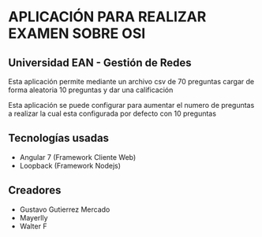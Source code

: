 # APLICACIÓN PARA REALIZAR EXAMEN SOBRE OSI

## Universidad EAN - Gestión de Redes

Esta aplicación permite mediante un archivo csv de 70 preguntas cargar de forma aleatoria 10 preguntas y dar una calificación

Esta aplicación se puede configurar para aumentar el numero de preguntas a realizar la cual esta configurada por defecto con 10 preguntas

## Tecnologías usadas
- Angular 7 (Framework Cliente Web)
- Loopback (Framework Nodejs)

## Creadores
- Gustavo Gutierrez Mercado
- Mayerlly
- Walter F
